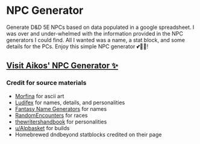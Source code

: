 # NPC Generator

Generate D&D 5E NPCs based on data populated in a google spreadsheet.
I was over and under-whelmed with the information provided in the NPC generators I could find. All I wanted was a name, a stat block, and some details for the PCs. 
Enjoy this simple NPC generator 💕🧙‍♀️!

## [Visit Aikos' NPC Generator ✨](https://chelmyers.github.io/aikos-npc/)

### Credit for source materials
- [Morfina](https://www.asciiart.eu/people/occupations/wizards) for ascii art
- [Ludifex](https://chartopia.d12dev.com/chart/2369/) for names, details, and personalities
- [Fantasy Name Generators](https://www.fantasynamegenerators.com/) for names
- [RandomEncounters](https://randomencounters.tumblr.com/post/631073167702687744/okay-fine-a-d100-table-of-races) for races
- [thewritershandbook](https://www.writerswrite.co.za/123-ideas-for-character-flaws/) for personalities
- [u/Alpbasket](https://www.reddit.com/r/d100/comments/l8inmf/lets_build_d100_body_types/) for builds
- Homebrewed dndbeyond statblocks credited on their page